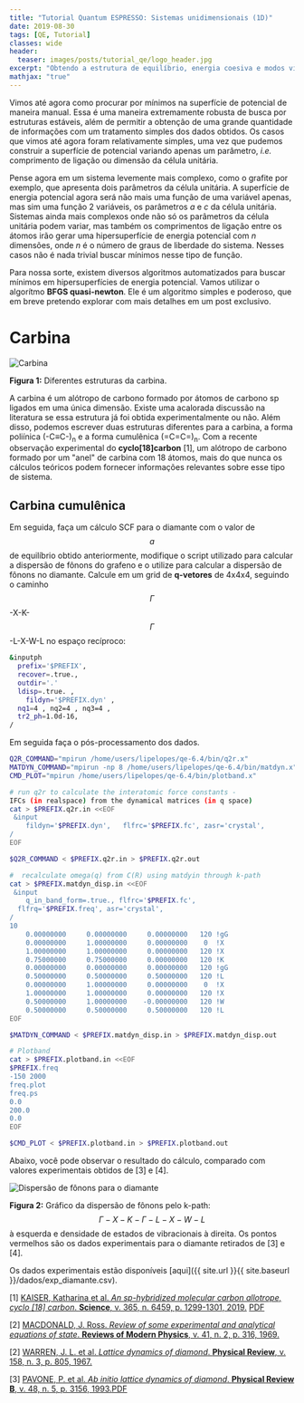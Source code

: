 ```yaml
---
title: "Tutorial Quantum ESPRESSO: Sistemas unidimensionais (1D)"
date: 2019-08-30
tags: [QE, Tutorial]
classes: wide
header:
  teaser: images/posts/tutorial_qe/logo_header.jpg
excerpt: "Obtendo a estrutura de equilíbrio, energia coesiva e modos vibracionais para sistemas uniimensionais (1D)"
mathjax: "true"
---
```



Vimos até agora como procurar por mínimos na superfície de potencial de maneira manual. Essa é uma maneira extremamente robusta de busca por estruturas estáveis, além de permitir a obtenção de uma grande quantidade de informações com um tratamento simples dos dados obtidos. Os casos que vimos até agora foram relativamente simples, uma vez que pudemos construir a superfície de potencial variando apenas um parâmetro, *i.e.* comprimento de ligação ou dimensão da célula unitária.

Pense agora em um sistema levemente mais complexo, como o grafite por exemplo, que apresenta dois parâmetros da célula unitária. A superfície de energia potencial agora será não mais uma função de uma variável apenas, mas sim uma função 2 variáveis, os parâmetros $a$ e $c$ da célula unitária. Sistemas ainda mais complexos onde não só os parâmetros da célula unitária podem variar, mas também os comprimentos de ligação entre os átomos irão gerar uma hipersuperfície de energia potencial com $n$ dimensões, onde $n$ é o número de graus de liberdade do sistema. Nesses casos não é nada trivial buscar mínimos nesse tipo de função.

Para nossa sorte, existem diversos algoritmos automatizados para buscar mínimos em hipersuperfícies de energia potencial. Vamos utilizar o algorítmo **BFGS quasi-newton**. Ele é um algoritmo simples e poderoso, que em breve pretendo explorar com mais detalhes em um post exclusivo.

# Carbina

<img src="{{ site.url }}{{ site.baseurl }}/images/posts/tutorial_qe/carbina.jpg" alt="Carbina">

**Figura 1:** Diferentes estruturas da carbina.

A carbina é um alótropo de carbono formado por átomos de carbono sp ligados em uma única dimensão. Existe uma acalorada discussão na literatura se essa estrutura já foi obtida experimentalmente ou não. Além disso, podemos escrever duas estruturas diferentes para a carbina, a forma poliínica (-C≡C-)<sub>n</sub> e a forma cumulênica (=C=C=)<sub>n</sub>. Com a recente observação experimental do **cyclo[18]carbon** [1], um alótropo de carbono formado por um "anel" de carbina com 18 átomos, mais do que nunca os cálculos teóricos podem fornecer informações relevantes sobre esse tipo de sistema.

## Carbina cumulênica













Em seguida, faça um cálculo SCF para o diamante com o valor de $$a$$ de equilíbrio obtido anteriormente, modifique o script utilizado para calcular a dispersão de fônons do grafeno e o utilize para calcular a dispersão de fônons no diamante. Calcule em um grid de **q-vetores** de 4x4x4, seguindo o caminho $$\Gamma$$-X-K-$$\Gamma$$-L-X-W-L no espaço recíproco:

```bash
&inputph
  prefix='$PREFIX',
  recover=.true.,
  outdir='.'
  ldisp=.true. ,
	fildyn='$PREFIX.dyn' ,
  nq1=4 , nq2=4 , nq3=4 ,
  tr2_ph=1.0d-16,
/
```

Em seguida faça o pós-processamento dos dados.

```bash
Q2R_COMMAND="mpirun /home/users/lipelopes/qe-6.4/bin/q2r.x"
MATDYN_COMMAND="mpirun -np 8 /home/users/lipelopes/qe-6.4/bin/matdyn.x"
CMD_PLOT="mpirun /home/users/lipelopes/qe-6.4/bin/plotband.x"

# run q2r to calculate the interatomic force constants -
IFCs (in realspace) from the dynamical matrices (in q space)
cat > $PREFIX.q2r.in <<EOF
 &input
	fildyn='$PREFIX.dyn',	flfrc='$PREFIX.fc',	zasr='crystal',
/
EOF

$Q2R_COMMAND < $PREFIX.q2r.in > $PREFIX.q2r.out

#  recalculate omega(q) from C(R) using matdyin through k-path
cat > $PREFIX.matdyn_disp.in <<EOF
 &input
	q_in_band_form=.true., flfrc='$PREFIX.fc',
  flfrq='$PREFIX.freq', asr='crystal',
/
10
    0.00000000     0.00000000     0.00000000   120 !gG
    0.00000000     1.00000000     0.00000000    0  !X
    1.00000000     1.00000000     0.00000000   120 !X
    0.75000000     0.75000000     0.00000000   120 !K
    0.00000000     0.00000000     0.00000000   120 !gG
    0.50000000     0.50000000     0.50000000   120 !L
    0.00000000     1.00000000     0.00000000    0  !X
    1.00000000     1.00000000     0.00000000   120 !X
    0.50000000     1.00000000    -0.00000000   120 !W
    0.50000000     0.50000000     0.50000000   120 !L
EOF

$MATDYN_COMMAND < $PREFIX.matdyn_disp.in > $PREFIX.matdyn_disp.out

# Plotband
cat > $PREFIX.plotband.in <<EOF
$PREFIX.freq
-150 2000
freq.plot
freq.ps
0.0
200.0
0.0
EOF

$CMD_PLOT < $PREFIX.plotband.in > $PREFIX.plotband.out
```

Abaixo, você pode observar o resultado do cálculo, comparado com valores experimentais obtidos de [3] e [4].

<img src="{{ site.url }}{{ site.baseurl }}/images/posts/tutorial_qe/diamante_phdisp.png" alt="Dispersão de fônons para o diamante">

**Figura 2:** Gráfico da dispersão de fônons pelo k-path: $$\Gamma-X-K-\Gamma-L-X-W-L$$ à esquerda e densidade de estados de vibracionais à direita. Os pontos vermelhos são os dados experimentais para o diamante retirados de [3] e [4].


Os dados experimentais estão disponíveis [aqui]({{ site.url }}{{ site.baseurl }}/dados/exp_diamante.csv).


[1] [KAISER, Katharina et al. *An sp-hybridized molecular carbon allotrope, cyclo [18] carbon*. **Science**, v. 365, n. 6459, p. 1299-1301, 2019.](https://science.sciencemag.org/content/365/6459/1299.abstract) [PDF](https://arxiv.org/ftp/arxiv/papers/1908/1908.05904.pdf)

[2] [MACDONALD, J. Ross. *Review of some experimental and analytical equations of state*. **Reviews of Modern Physics**, v. 41, n. 2, p. 316, 1969.](https://journals.aps.org/rmp/abstract/10.1103/RevModPhys.41.316)

[2] [WARREN, J. L. et al. *Lattice dynamics of diamond*. **Physical Review**, v. 158, n. 3, p. 805, 1967.](https://journals.aps.org/pr/abstract/10.1103/PhysRev.158.805)

[3] [PAVONE, P. et al. *Ab initio lattice dynamics of diamond*. **Physical Review B**, v. 48, n. 5, p. 3156, 1993.](https://journals.aps.org/prb/abstract/10.1103/PhysRevB.48.3156)[PDF](https://s3.amazonaws.com/academia.edu.documents/42482248/Ab_initio_lattice_dynamics_of_diamond20160209-26373-js7mcd.pdf?response-content-disposition=inline%3B%20filename%3DAb_initio_lattice_dynamics_of_diamond.pdf&X-Amz-Algorithm=AWS4-HMAC-SHA256&X-Amz-Credential=AKIAIWOWYYGZ2Y53UL3A%2F20190928%2Fus-east-1%2Fs3%2Faws4_request&X-Amz-Date=20190928T164421Z&X-Amz-Expires=3600&X-Amz-SignedHeaders=host&X-Amz-Signature=02b0d06f2d501209e10482e630841f3d4308f98e9ccdebf3843c371015ebcaf9)
